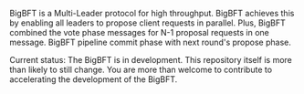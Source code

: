 
BigBFT is a Multi-Leader protocol for high throughput. BigBFT achieves this by enabling all leaders to propose client requests in parallel. Plus, BigBFT combined the vote phase messages for N-1 proposal requests in one message. BigBFT pipeline commit phase with next round's propose phase.

Current status:
The BigBFT is in development. This repository itself is more than likely to still change. You are more than welcome to contribute to accelerating the development of the BigBFT. 